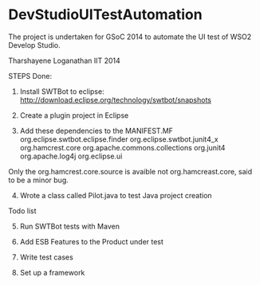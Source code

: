 DevStudioUITestAutomation
=========================

The project is undertaken for GSoC 2014 to automate the UI test of WSO2 Develop Studio.

Tharshayene Loganathan
IIT
2014


STEPS Done:

1. Install SWTBot to eclipse: http://download.eclipse.org/technology/swtbot/snapshots

2. Create a plugin project in Eclipse

3. Add these dependencies to the MANIFEST.MF
  org.eclipse.swtbot.eclipse.finder
  org.eclipse.swtbot.junit4_x
  org.hamcrest.core
  org.apache.commons.collections
  org.junit4
  org.apache.log4j
  org.eclipse.ui

Only the org.hamcrest.core.source is avaible not org.hamcreast.core, said to be a minor bug. 

4. Wrote a class called Pilot.java to test Java project creation

Todo list 

5. Run SWTBot tests with Maven

6. Add ESB Features to the Product under test

7. Write test cases

8. Set up a framework



